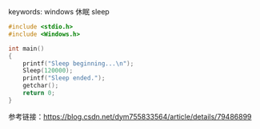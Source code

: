 keywords: windows 休眠 sleep  

```c++
#include <stdio.h>
#include <Windows.h>

int main()
{
    printf("Sleep beginning...\n");
    Sleep(120000);
    printf("Sleep ended.");
    getchar();
    return 0;
}
```

参考链接：https://blog.csdn.net/dym755833564/article/details/79486899  